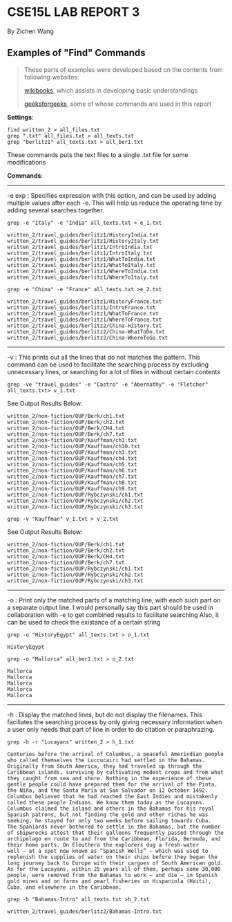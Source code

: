 # CSE15L LAB REPORT 3
By Zichen Wang

## Examples of "Find" Commands
> These parts of examples were developed based on the contents from following websites:
>
> [wikibooks](https://en.wikibooks.org/wiki/Grep), which assists in developing basic understandings
> 
> [geeksforgeeks](https://www.geeksforgeeks.org/grep-command-in-unixlinux/), some of whose commands are used in this report

**Settings**:
```
find written_2 > all_files.txt
grep ".txt" all_files.txt > all_texts.txt
grep "berlitz1" all_texts.txt > all_ber1.txt
```
These commands puts the text files to a single .txt file for some modifications


**Commands**:

---
-e exp : Specifies expression with this option, and can be used by adding multiple values after each -e.
This will help us reduce the operating time by adding several searches together.


``` grep -e "Italy" -e "India" all_texts.txt > e_1.txt ```
```
written_2/travel_guides/berlitz1/HistoryIndia.txt
written_2/travel_guides/berlitz1/HistoryItaly.txt
written_2/travel_guides/berlitz1/IntroIndia.txt
written_2/travel_guides/berlitz1/IntroItaly.txt
written_2/travel_guides/berlitz1/WhatToIndia.txt
written_2/travel_guides/berlitz1/WhatToItaly.txt
written_2/travel_guides/berlitz1/WhereToIndia.txt
written_2/travel_guides/berlitz1/WhereToItaly.txt
```

``` grep -e "China" -e "France" all_texts.txt >e_2.txt ```

```
written_2/travel_guides/berlitz1/HistoryFrance.txt
written_2/travel_guides/berlitz1/IntroFrance.txt
written_2/travel_guides/berlitz1/WhatToFrance.txt
written_2/travel_guides/berlitz1/WhereToFrance.txt
written_2/travel_guides/berlitz2/China-History.txt
written_2/travel_guides/berlitz2/China-WhatToDo.txt
written_2/travel_guides/berlitz2/China-WhereToGo.txt

```
---

-v : This prints out all the lines that do not matches the pattern. 
This command can be used to facilitate the searching process by excluding unnecessary lines, or searching for a lot of files in without certain contents


``` grep -ve "travel_guides" -e "Castro" -e "Abernathy" -e "Fletcher" all_texts.txt> v_1.txt ```

See Output Results Below:
```
written_2/non-fiction/OUP/Berk/ch1.txt
written_2/non-fiction/OUP/Berk/ch2.txt
written_2/non-fiction/OUP/Berk/CH4.txt
written_2/non-fiction/OUP/Berk/ch7.txt
written_2/non-fiction/OUP/Kauffman/ch1.txt
written_2/non-fiction/OUP/Kauffman/ch10.txt
written_2/non-fiction/OUP/Kauffman/ch3.txt
written_2/non-fiction/OUP/Kauffman/ch4.txt
written_2/non-fiction/OUP/Kauffman/ch5.txt
written_2/non-fiction/OUP/Kauffman/ch6.txt
written_2/non-fiction/OUP/Kauffman/ch7.txt
written_2/non-fiction/OUP/Kauffman/ch8.txt
written_2/non-fiction/OUP/Kauffman/ch9.txt
written_2/non-fiction/OUP/Rybczynski/ch1.txt
written_2/non-fiction/OUP/Rybczynski/ch2.txt
written_2/non-fiction/OUP/Rybczynski/ch3.txt
```

``` grep -v "Kauffman" v_1.txt > v_2.txt ```


See Output Results Below:
```
written_2/non-fiction/OUP/Berk/ch1.txt
written_2/non-fiction/OUP/Berk/ch2.txt
written_2/non-fiction/OUP/Berk/CH4.txt
written_2/non-fiction/OUP/Berk/ch7.txt
written_2/non-fiction/OUP/Rybczynski/ch1.txt
written_2/non-fiction/OUP/Rybczynski/ch2.txt
written_2/non-fiction/OUP/Rybczynski/ch3.txt

```

---
-o : Print only the matched parts of a matching line, with each such part on a separate output line. 
I would personally say this part should be used in collaboration with -e to get combined results to facilitate searching
Also, it can be used to check the existance of a certain string

```grep -o "HistoryEgypt" all_texts.txt > o_1.txt```

```
HistoryEgypt
```

```grep -o "Mallorca" all_ber1.txt > o_2.txt```

```
Mallorca
Mallorca
Mallorca
Mallorca
Mallorca
```

---
-h : Display the matched lines, but do not display the filenames. This faciliates the searching process by only giving necessary information when a user only needs that part of line in order to do citation or paraphrazing.

```grep -h -r "Lucayans" written_2 > h_1.txt```
```
Centuries before the arrival of Columbus, a peaceful Amerindian people who called themselves the Luccucairi had settled in the Bahamas. Originally from South America, they had traveled up through the Caribbean islands, surviving by cultivating modest crops and from what they caught from sea and shore. Nothing in the experience of these gentle people could have prepared them for the arrival of the Pinta, the Niña, and the Santa Maria at San Salvador on 12 October 1492. Columbus believed that he had reached the East Indies and mistakenly called these people Indians. We know them today as the Lucayans. Columbus claimed the island and others in the Bahamas for his royal Spanish patrons, but not finding the gold and other riches he was seeking, he stayed for only two weeks before sailing towards Cuba.
The Spaniards never bothered to settle in the Bahamas, but the number of shipwrecks attest that their galleons frequently passed through the archipelago en route to and from the Caribbean, Florida, Bermuda, and their home ports. On Eleuthera the explorers dug a fresh-water well — at a spot now known as “Spanish Wells” — which was used to replenish the supplies of water on their ships before they began the long journey back to Europe with their cargoes of South American gold. As for the Lucayans, within 25 years all of them, perhaps some 30,000 people, were removed from the Bahamas to work — and die — in Spanish gold mines and on farms and pearl fisheries on Hispaniola (Haiti), Cuba, and elsewhere in the Caribbean.
```

```grep -h "Bahamas-Intro" all_texts.txt >h_2.txt```
```
written_2/travel_guides/berlitz2/Bahamas-Intro.txt
```
